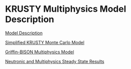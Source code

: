 # KRUSTY Multiphysics Model Description

[Model Description](KRUSTY/Model_Description.md)

[Simplified KRUSTY Monte Carlo Model](KRUSTY/Simplified_KRUSTY_Monte_Carlo_Model.md)

[Griffin-BISON Multiphysics Model](KRUSTY/Model_Description.md)

[Neutronic and Multiphysics Steady State Results](KRUSTY/Neutronic_Multiphysics_Steady_State_Results.md)

